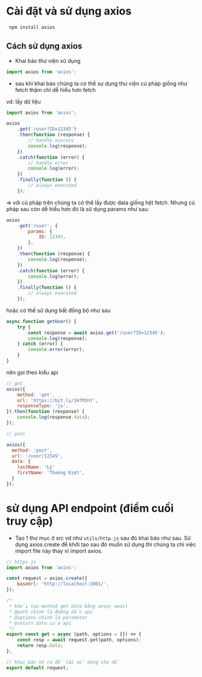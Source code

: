 # Cài đặt và sử dụng axios

```sh
 npm install axios
```

## Cách sử dụng axios

-   Khai báo thư viện xử dụng

```js
import axios from 'axios';
```

-   sau khi khai báo chúng ta có thể sự dụng thư viện cú pháp giống như fetch thậm chí dễ hiểu hơn fetch

vd: lấy dữ liệu

```js
import axios from 'axios';

axios
    .get('/user?ID=12345')
    .then(function (response) {
        // handle success
        console.log(response);
    })
    .catch(function (error) {
        // handle error
        console.log(error);
    })
    .finally(function () {
        // always executed
    });
```

=> với cú pháp trên chúng ta có thể lấy được data giống hệt fetch. Nhưng cú pháp sau còn dễ hiểu hơn đó là sử dụng params như sau:

```js
axios
    .get('/user', {
        params: {
            ID: 12345,
        },
    })
    .then(function (response) {
        console.log(response);
    })
    .catch(function (error) {
        console.log(error);
    })
    .finally(function () {
        // always executed
    });
```

hoặc có thể sử dụng bất đồng bộ như sau

```js
async function getUser() {
    try {
        const response = await axios.get('/user?ID=12345');
        console.log(response);
    } catch (error) {
        console.error(error);
    }
}
```

nên gọi theo kiểu api

```js
// get
axios({
    method: 'get',
    url: 'https://bit.ly/2mTM3nY',
    responseType: 'js',
}).then(function (response) {
    console.log(response.data);
});

// post

axios({
  method: 'post',
  url: '/user/12345',
  data: {
    lastName: 'Lý'
    firstName: 'Thường Kiệt',
  }
});
```

# sử dụng API endpoint (điểm cuối truy cập)

-   Tạo 1 thư mục ở src vd như `utils/http.js` sau đó khai báo như sau. Sử dụng axios.create để khởi tạo sau đó muốn sử dụng thì chúng ta chỉ việc import file này thay vì import axios.

```js
// https.js
import axios from 'axios';

const request = axios.create({
    baseUrl: 'http://localhost:3001/',
});

/*
 * khởi tạo method get data bằng ansyc await
 * @path chính là đường dẫn api
 * @options chính là parameter
 * @return data của api
 */
export const get = async (path, options = {}) => {
    const resp = await request.get(path, options);
    return resp.data;
};

// khai báo nó ra để tái sử dụng cho dễ
export default request;
```
